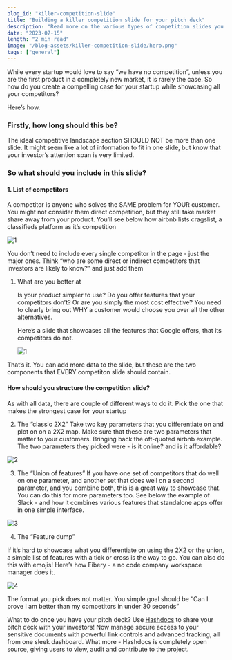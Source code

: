 ```yaml
---
blog_id: "killer-competition-slide"
title: "Building a killer competition slide for your pitch deck"
description: "Read more on the various types of competition slides you could use in your pitch deck"
date: "2023-07-15"
length: "2 min read"
image: "/blog-assets/killer-competition-slide/hero.png"
tags: ["general"]
---
```

While every startup would love to say “we have no competition”, unless you are the first product in a completely new market, it is rarely the case. So how do you create a compelling case for your startup while showcasing all your competitors? 

Here’s how. 

### **Firstly, how long should this be?**
The ideal competitive landscape section SHOULD NOT be more than one slide. It might seem like a lot of information to fit in one slide, but know that your investor’s attention span is very limited. 

### **So what should you include in this slide?**

#### **1. List of competitors**

A competitor is anyone who solves the SAME problem for YOUR customer. You might not consider them direct competition, but they still take market share away from your product.  You’ll see below how airbnb lists cragslist, a classifieds platform as it’s competition
 

![1](/blog-assets/killer-competition-slide/hero.png)

You don’t need to include every single competitor in the page - just the major ones. Think “who are some direct or indirect competitors that investors are likely to know?” and just add them

1. What are you better at
    
    Is your product simpler to use? Do you offer features that your competitors don’t? Or are you simply the most cost effective? You need to clearly bring out WHY a customer would choose you over all the other alternatives. 
    
    Here’s a slide that showcases all the features that Google offers, that its competitors do not. 
    
    ![1](/blog-assets/killer-competition-slide/1.png)
    

That’s it. You can add more data to the slide, but these are the two components that EVERY competiton slide should contain. 

#### **How should you structure the competition slide?**

As with all data, there are couple of different ways to do it. Pick the one that makes the strongest case for your startup

2. The “classic 2X2”
Take two key parameters that you differentiate on and plot on on a 2X2 map. Make sure that these are two parameters that matter to your customers. Bringing back the oft-quoted airbnb example. The two parameters they picked were - is it online? and is it affordable?

![2](/blog-assets/killer-competition-slide/2.png)

3. The “Union of features”
If you have one set of competitors that do well on one parameter, and another set that does well on a second parameter, and you combine both, this is a great way to showcase that. You can do this for more parameters too. See below the example of Slack - and how it combines various features that standalone apps offer in one simple interface. 

![3](/blog-assets/killer-competition-slide/3.png)

4. The “Feature dump”

If it’s hard to showcase what you differentiate on using the 2X2 or the union, a simple list of features with a tick or cross is the way to go. You can also do this with emojis! Here’s how Fibery  - a no code company workspace manager does it.

![4](/blog-assets/killer-competition-slide/4.png)

The format you pick does not matter. You simple goal should be “Can I prove I am better than my competitors in under 30 seconds”

What to do once you have your pitch deck? Use [Hashdocs](https://hashdocs.org) to share your pitch deck with your investors! Now manage secure access to your sensitive documents with powerful link controls and advanced tracking, all from one sleek dashboard. What more - Hashdocs is completely open source, giving users to view, audit and contribute to the project.